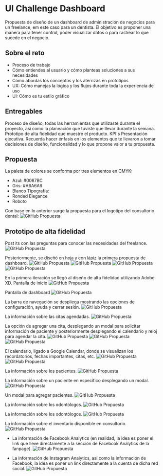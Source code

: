 # UI Challenge Dashboard
Propuesta de diseño de un dashboard de administración de negocios para un freelance, em este caso para un dentista. El objetivo es proponer una manera para tener control, poder visualizar datos o para rastrear lo que sucede en el negocio.

## Sobre el reto
- Proceso de trabajo
- Cómo entiendes al usuario y cómo planteas soluciones a sus necesidades
- Cómo abordas los conceptos y los aterrizas en prototipos
- UX: Cómo manejas la lógica y los flujos durante toda la experiencia de uso
- UI: Cómo es tu estilo gráfico

## Entregables

Proceso de diseño, todas las herramientas que utilizaste durante el proyecto, así como la planeación que tuviste que llevar durante la semana.
Prototipo de alta fidelidad que muestre el producto.
KPI's
Presentación ejecutiva.
Recuerda hacer énfasis en los elementos que te llevaron a tomar decisiones de diseño, funcionalidad y lo que propone valor a tu propuesta.

## Propuesta
La paleta de colores se conforma por tres elementos en CMYK:
* Azul: #0087BC
* Gris: #A6A6A6
* Blanco
Tipografía: 
* Ronded Elegance
* Roboto

Con base en lo anterior surge la propuesta para el logotipo del consultorio dental:
![GitHub Propuesta](Interfaz/logo.jpg)

## Prototipo de alta fidelidad

Post its con las preguntas para conocer las necesidades del freelance.
![GitHub Propuesta](Prototipo/postits.jpg)

Posteriormente, se diseñó en hoja y con lápiz la primera propuesta de dashboard.
![GitHub Propuesta](Prototipo/bajafidelidad2.jpg)
![GitHub Propuesta](Prototipo/bajafidelidad3.jpg)
![GitHub Propuesta](Prototipo/bajafidelidad4.jpg)
![GitHub Propuesta](Prototipo/bajafidelidad5.jpg)

En la primera iteración se llegó al diseño de alta fidelidad utilizando Adobe XD.
Pantalla de inicio
![GitHub Propuesta](Interfaz/1.png)

Pantalla de dashboard
![GitHub Propuesta](Interfaz/4.png)

La barra de navegación se despliega mostrando las opciones de configuración, ayuda y cerrar sesión.
![GitHub Propuesta](Interfaz/5.png)

La información sobre las citas agendadas.
![GitHub Propuesta](Interfaz/7.png)

La opción de agregar una cita, desplegando un modal para solicitar información de paciente y posteriormente desplegando el calendario y reloj para agendar la cita.
![GitHub Propuesta](Interfaz/10.png)
![GitHub Propuesta](Interfaz/11.png)
![GitHub Propuesta](Interfaz/12.png)

El calendario, ligado a Google Calendar, donde se visualizan los recordatorios, fechas importantes, citas, etc.
![GitHub Propuesta](Interfaz/13.png)
![GitHub Propuesta](Interfaz/14.png)

La información sobre los pacientes.
![GitHub Propuesta](Interfaz/13.png)

La información sobre un paciente en específico desplegando un modal.
![GitHub Propuesta](Interfaz/16.png)

Un modal para agregar pacientes.
![GitHub Propuesta](Interfaz/14.png)

La información sobre los odontólogos.
![GitHub Propuesta](Interfaz/17.png)

La información sobre los odontólogos.
![GitHub Propuesta](Interfaz/18.png)

La información sobre el inventario disponible en consultorio.
![GitHub Propuesta](Interfaz/19.png)

* La información de Facebook Analytics (en realidad, la idea es poner el link que lleve directamente a la sección de Facebook Analytics de la fanpage).
![GitHub Propuesta](Interfaz/20.png)

* La información de Instagram Analytics, así como la información de Facebook, la idea es poner un link directamente a la cuenta de dicha red social.
![GitHub Propuesta](Interfaz/21.png)





